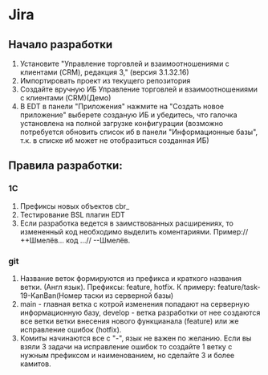 # Jira

## Начало разработки
1. Установите "Управление торговлей и взаимоотношениями с клиентами (CRM), редакция 3," (версия 3.1.32.16)
2. Импортировать проект из текущего репозитория
3. Создайте вручную ИБ Управление торговлей и взаимоотношениями с клиентами (CRM)(Демо)
4. В EDT в панели "Приложения" нажмите на "Создать новое приложение" выберете созданую ИБ и убедитесь, что галочка установлена на полной загрузке конфигурации (возможно потребуется обновить список иб в панели "Информационные базы", т.к. в списке иб может не отобразиться созданная ИБ)

## Правила разработки:
### 1С
1. Префиксы новых объектов cbr_
2. Тестирование BSL плагин EDT
3. Если разработка ведется в заимствованных расширениях, то измененный код необходимо выделить коментариями. Пример:// ++Шмелёв... код ...// --Шмелёв.

### git
1. Название веток формируются из префикса и краткого названия ветки. (Англ язык). Префиксы: feature, hotfix. К примеру: feature/task-19-KanBan(Номер таски из серверной базы)
2. main - главная ветка с котрой изменения попадают на серверную информационную базу, develop - ветка разработки от нее создаются все ветки ветки внесения нового функцианала (feature) или же исправление ошибок (hotfix).
3. Комиты начинаются все с "-", язык не важен по желанию. Если вы взяли 3 задачи на исправление ошибок то создайте 1 ветку с нужным префиксом и наименованием, но сделайте 3 и более камитов.
